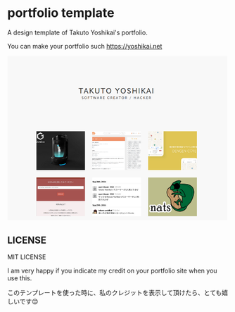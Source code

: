 # portfolio template
A design template of Takuto Yoshikai's portfolio.

You can make your portfolio such https://yoshikai.net

<img src="./yoshikainet.png" width="500">

## LICENSE
MIT LICENSE

I am very happy if you indicate my credit on your portfolio site when you use this.

このテンプレートを使った時に、私のクレジットを表示して頂けたら、とても嬉しいです😊
